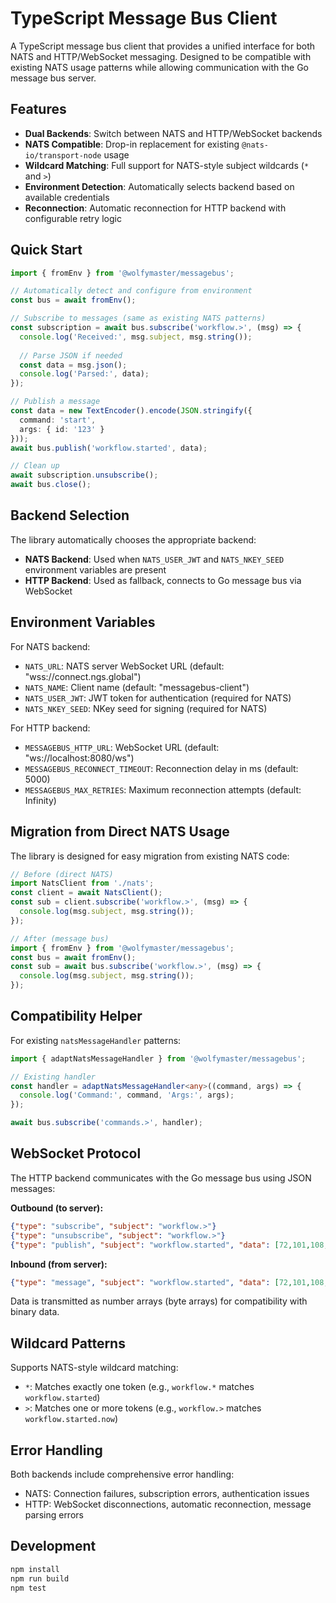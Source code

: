 # TypeScript Message Bus Client

A TypeScript message bus client that provides a unified interface for both NATS and HTTP/WebSocket messaging. Designed to be compatible with existing NATS usage patterns while allowing communication with the Go message bus server.

## Features

- **Dual Backends**: Switch between NATS and HTTP/WebSocket backends
- **NATS Compatible**: Drop-in replacement for existing `@nats-io/transport-node` usage
- **Wildcard Matching**: Full support for NATS-style subject wildcards (`*` and `>`)
- **Environment Detection**: Automatically selects backend based on available credentials
- **Reconnection**: Automatic reconnection for HTTP backend with configurable retry logic

## Quick Start

```typescript
import { fromEnv } from '@wolfymaster/messagebus';

// Automatically detect and configure from environment
const bus = await fromEnv();

// Subscribe to messages (same as existing NATS patterns)
const subscription = await bus.subscribe('workflow.>', (msg) => {
  console.log('Received:', msg.subject, msg.string());
  
  // Parse JSON if needed
  const data = msg.json();
  console.log('Parsed:', data);
});

// Publish a message
const data = new TextEncoder().encode(JSON.stringify({ 
  command: 'start', 
  args: { id: '123' } 
}));
await bus.publish('workflow.started', data);

// Clean up
await subscription.unsubscribe();
await bus.close();
```

## Backend Selection

The library automatically chooses the appropriate backend:

- **NATS Backend**: Used when `NATS_USER_JWT` and `NATS_NKEY_SEED` environment variables are present
- **HTTP Backend**: Used as fallback, connects to Go message bus via WebSocket

## Environment Variables

For NATS backend:
- `NATS_URL`: NATS server WebSocket URL (default: "wss://connect.ngs.global")
- `NATS_NAME`: Client name (default: "messagebus-client")
- `NATS_USER_JWT`: JWT token for authentication (required for NATS)
- `NATS_NKEY_SEED`: NKey seed for signing (required for NATS)

For HTTP backend:
- `MESSAGEBUS_HTTP_URL`: WebSocket URL (default: "ws://localhost:8080/ws")
- `MESSAGEBUS_RECONNECT_TIMEOUT`: Reconnection delay in ms (default: 5000)
- `MESSAGEBUS_MAX_RETRIES`: Maximum reconnection attempts (default: Infinity)

## Migration from Direct NATS Usage

The library is designed for easy migration from existing NATS code:

```typescript
// Before (direct NATS)
import NatsClient from './nats';
const client = await NatsClient();
const sub = client.subscribe('workflow.>', (msg) => {
  console.log(msg.subject, msg.string());
});

// After (message bus)
import { fromEnv } from '@wolfymaster/messagebus';
const bus = await fromEnv();
const sub = await bus.subscribe('workflow.>', (msg) => {
  console.log(msg.subject, msg.string());
});
```

## Compatibility Helper

For existing `natsMessageHandler` patterns:

```typescript
import { adaptNatsMessageHandler } from '@wolfymaster/messagebus';

// Existing handler
const handler = adaptNatsMessageHandler<any>((command, args) => {
  console.log('Command:', command, 'Args:', args);
});

await bus.subscribe('commands.>', handler);
```

## WebSocket Protocol

The HTTP backend communicates with the Go message bus using JSON messages:

**Outbound (to server):**
```json
{"type": "subscribe", "subject": "workflow.>"}
{"type": "unsubscribe", "subject": "workflow.>"}  
{"type": "publish", "subject": "workflow.started", "data": [72,101,108,108,111]}
```

**Inbound (from server):**
```json
{"type": "message", "subject": "workflow.started", "data": [72,101,108,108,111]}
```

Data is transmitted as number arrays (byte arrays) for compatibility with binary data.

## Wildcard Patterns

Supports NATS-style wildcard matching:

- `*`: Matches exactly one token (e.g., `workflow.*` matches `workflow.started`)
- `>`: Matches one or more tokens (e.g., `workflow.>` matches `workflow.started.now`)

## Error Handling

Both backends include comprehensive error handling:

- NATS: Connection failures, subscription errors, authentication issues
- HTTP: WebSocket disconnections, automatic reconnection, message parsing errors

## Development

```bash
npm install
npm run build
npm test
```